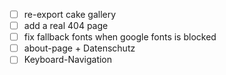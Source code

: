 -   [ ] re-export cake gallery
-   [ ] add a real 404 page
-   [ ] fix fallback fonts when google fonts is blocked
-   [ ] about-page + Datenschutz
-   [ ] Keyboard-Navigation
